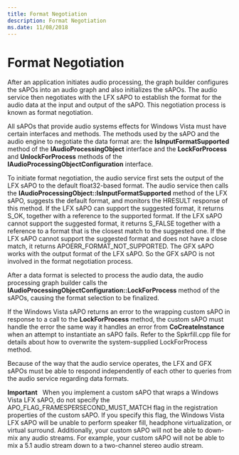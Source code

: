```yaml
---
title: Format Negotiation
description: Format Negotiation
ms.date: 11/08/2018
---
```


# Format Negotiation

After an application initiates audio processing, the graph builder configures the sAPOs into an audio graph and also initializes the sAPOs. The audio service then negotiates with the LFX sAPO to establish the format for the audio data at the input and output of the sAPO. This negotiation process is known as format negotiation.

All sAPOs that provide audio systems effects for Windows Vista must have certain interfaces and methods. The methods used by the sAPO and the audio engine to negotiate the data format are: the **IsInputFormatSupported** method of the **IAudioProcessingObject** interface and the **LockForProcess** and **UnlockForProcess** methods of the **IAudioProcessingObjectConfiguration** interface.

To initiate format negotiation, the audio service first sets the output of the LFX sAPO to the default float32-based format. The audio service then calls the **IAudioProcessingObject::IsInputFormatSupported** method of the LFX sAPO, suggests the default format, and monitors the HRESULT response of this method. If the LFX sAPO can support the suggested format, it returns S\_OK, together with a reference to the supported format. If the LFX sAPO cannot support the suggested format, it returns S\_FALSE together with a reference to a format that is the closest match to the suggested one. If the LFX sAPO cannot support the suggested format and does not have a close match, it returns APOERR\_FORMAT\_NOT\_SUPPORTED. The GFX sAPO works with the output format of the LFX sAPO. So the GFX sAPO is not involved in the format negotiation process.

After a data format is selected to process the audio data, the audio processing graph builder calls the **IAudioProcessingObjectConfiguration::LockForProcess** method of the sAPOs, causing the format selection to be finalized.

If the Windows Vista sAPO returns an error to the wrapping custom sAPO in response to a call to the **LockForProcess** method, the custom sAPO must handle the error the same way it handles an error from **CoCreateInstance** when an attempt to instantiate an sAPO fails. Refer to the Spkrfill.cpp file for details about how to overwrite the system-supplied LockForProcess method.

Because of the way that the audio service operates, the LFX and GFX sAPOs must be able to respond independently of each other to queries from the audio service regarding data formats.

**Important**   When you implement a custom sAPO that wraps a Windows Vista LFX sAPO, do not specify the APO\_FLAG\_FRAMESPERSECOND\_MUST\_MATCH flag in the registration properties of the custom sAPO. If you specify this flag, the Windows Vista LFX sAPO will be unable to perform speaker fill, headphone virtualization, or virtual surround. Additionally, your custom sAPO will not be able to down-mix any audio streams. For example, your custom sAPO will not be able to mix a 5.1 audio stream down to a two-channel stereo audio stream.
